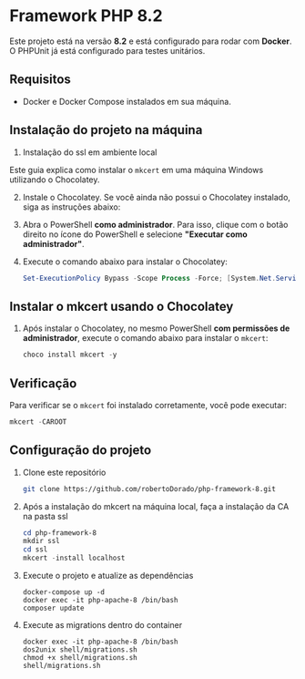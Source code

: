 # Framework PHP 8.2

Este projeto está na versão **8.2** e está configurado para rodar com **Docker**. O PHPUnit já está configurado para testes unitários.

## Requisitos

- Docker e Docker Compose instalados em sua máquina.

## Instalação do projeto na máquina

1. Instalação do ssl em ambiente local

Este guia explica como instalar o `mkcert` em uma máquina Windows utilizando o Chocolatey.

2. Instale o Chocolatey. Se você ainda não possui o Chocolatey instalado, siga as instruções abaixo:

3. Abra o PowerShell **como administrador**. Para isso, clique com o botão direito no ícone do PowerShell e selecione **"Executar como administrador"**.

4. Execute o comando abaixo para instalar o Chocolatey:

    ```powershell
    Set-ExecutionPolicy Bypass -Scope Process -Force; [System.Net.ServicePointManager]::SecurityProtocol = [System.Net.ServicePointManager]::SecurityProtocol -bor 3072; iex ((New-Object System.Net.WebClient).DownloadString('https://community.chocolatey.org/install.ps1'))
    ```

## Instalar o mkcert usando o Chocolatey

1. Após instalar o Chocolatey, no mesmo PowerShell **com permissões de administrador**, execute o comando abaixo para instalar o `mkcert`:

    ```powershell
    choco install mkcert -y
    ```

## Verificação

Para verificar se o `mkcert` foi instalado corretamente, você pode executar:

   ```powershell
   mkcert -CAROOT
   ```

## Configuração do projeto

1. Clone este repositório

   ```bash
   git clone https://github.com/robertoDorado/php-framework-8.git
   ```

2. Após a instalação do mkcert na máquina local, faça a instalação da CA na pasta ssl

   ```powershell
   cd php-framework-8
   mkdir ssl
   cd ssl
   mkcert -install localhost
   ```

3. Execute o projeto e atualize as dependências

   ```docker
   docker-compose up -d
   docker exec -it php-apache-8 /bin/bash
   composer update
   ```

4. Execute as migrations dentro do container

   ```docker
   docker exec -it php-apache-8 /bin/bash
   dos2unix shell/migrations.sh
   chmod +x shell/migrations.sh
   shell/migrations.sh